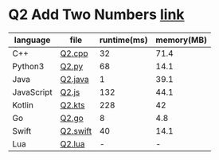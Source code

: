 # Q2 Add Two Numbers [link](https://leetcode.com/problems/add-two-numbers/)

| language   | file                           | runtime(ms) | memory(MB) |
| ---------- | ------------------------------ | ----------- | ---------- |
| C++        | [Q2.cpp](./Q2.cpp)             | 32          | 71.4       |
| Python3    | [Q2.py](./Q2.py)               | 68          | 14.1       |
| Java       | [Q2.java](./Q2.java)           | 1           | 39.1       |
| JavaScript | [Q2.js](./Q2.js)               | 132         | 44.1       |
| Kotlin     | [Q2.kts](./Q2.kts)             | 228         | 42         |
| Go         | [Q2.go](./Q2.go)               | 8           | 4.8        |
| Swift      | [Q2.swift](./Q2.swift)         | 40          | 14.1       |
| Lua        | [Q2.lua](./Q2.lua)             | -           | -          |
